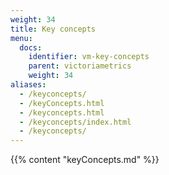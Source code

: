 ```yaml
---
weight: 34
title: Key concepts
menu:
  docs:
    identifier: vm-key-concepts
    parent: victoriametrics
    weight: 34
aliases:
  - /keyconcepts/
  - /keyConcepts.html
  - /keyсoncepts.html
  - /keyconcepts/index.html
  - /keyconcepts/
---
```

{{% content "keyConcepts.md" %}}
